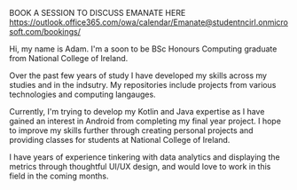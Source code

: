 BOOK A SESSION TO DISCUSS EMANATE HERE https://outlook.office365.com/owa/calendar/Emanate@studentncirl.onmicrosoft.com/bookings/

Hi, my name is Adam. I'm a soon to be BSc Honours Computing graduate from National College of Ireland.

Over the past few years of study I have developed my skills across my studies and in the indsutry. My repositories include projects from various technologies and 
computing langauges. 

Currently, I'm trying to develop my Kotlin and Java expertise as I have gained an interest in Android from completing my final year project.
I hope to improve my skills further through creating personal projects and providing classes for students at National College of Ireland.

I have years of experience tinkering with data analytics and displaying the metrics through thoughtful UI/UX design, and would love to work in this field in 
the coming months.
